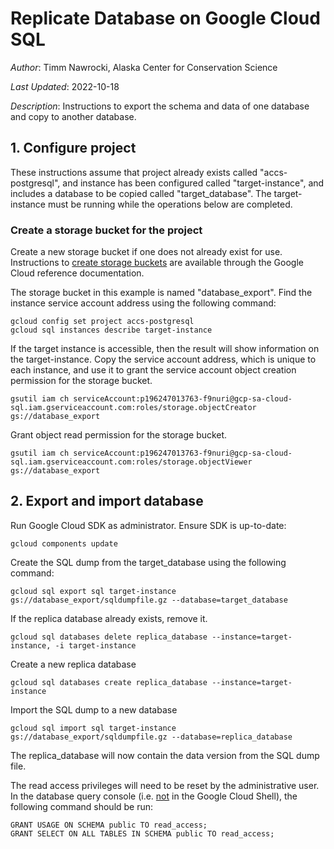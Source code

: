 # Replicate Database on Google Cloud SQL

*Author*: Timm Nawrocki, Alaska Center for Conservation Science

*Last Updated*: 2022-10-18

*Description*: Instructions to export the schema and data of one database and copy to another database.

## 1. Configure project
These instructions assume that project already exists called "accs-postgresql", and instance has been configured called "target-instance", and includes a database to be copied called "target_database". The target-instance must be running while the operations below are completed.

### Create a storage bucket for the project
Create a new storage bucket if one does not already exist for use. Instructions to [create storage buckets](https://cloud.google.com/storage/docs/creating-buckets) are available through the Google Cloud reference documentation.

The storage bucket in this example is named "database_export". Find the instance service account address using the following command:

```
gcloud config set project accs-postgresql
gcloud sql instances describe target-instance
```

If the target instance is accessible, then the result will show information on the target-instance. Copy the service account address, which is unique to each instance, and use it to grant the service account object creation permission for the storage bucket.

```
gsutil iam ch serviceAccount:p196247013763-f9nuri@gcp-sa-cloud-sql.iam.gserviceaccount.com:roles/storage.objectCreator gs://database_export
```

Grant object read permission for the storage bucket.

```
gsutil iam ch serviceAccount:p196247013763-f9nuri@gcp-sa-cloud-sql.iam.gserviceaccount.com:roles/storage.objectViewer gs://database_export
```

## 2. Export and import database

Run Google Cloud SDK as administrator. Ensure SDK is up-to-date:

```
gcloud components update
```

Create the SQL dump from the target_database using the following command:

```
gcloud sql export sql target-instance gs://database_export/sqldumpfile.gz --database=target_database
```

If the replica database already exists, remove it.

```
gcloud sql databases delete replica_database --instance=target-instance, -i target-instance
```

Create a new replica database

```
gcloud sql databases create replica_database --instance=target-instance
```

Import the SQL dump to a new database

```
gcloud sql import sql target-instance gs://database_export/sqldumpfile.gz --database=replica_database
```

The replica_database will now contain the data version from the SQL dump file.

The read access privileges will need to be reset by the administrative user. In the database query console (i.e. <u>not</u> in the Google Cloud Shell), the following command should be run:

```
GRANT USAGE ON SCHEMA public TO read_access;
GRANT SELECT ON ALL TABLES IN SCHEMA public TO read_access;
```

